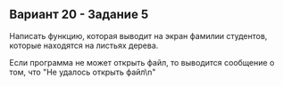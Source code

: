 ## Вариант 20 - Задание 5
Написать функцию, которая выводит на экран фамилии студентов, которые находятся на листьях дерева.

Если программа не может открыть файл, то выводится сообщение о том, что "Не удалось открыть файл\n"
